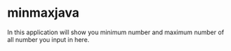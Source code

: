 # minmaxjava
In this application will show you minimum number and maximum number of all number you input in here.
